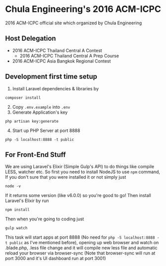 # Chula Engineering's 2016 ACM-ICPC
2016 ACM-ICPC official site which organized by Chula Engineering

## Host Delegation

* 2016 ACM-ICPC Thailand Central A Contest
  * 2016 ACM-ICPC Thailand Central A Prep Course
* 2016 ACM-ICPC Asia Bangkok Regional Contest

## Development first time setup

1. Install Laravel dependencies & libraries by
```
composer install
```
2. Copy `.env.example` into `.env`
3. Generate Application's key
```
php artisan key:generate
```
4. Start up PHP Server at port 8888
```
php -S localhost:8888 -t public
```

## For Front-End Stuff

We are using Laravel's Elixir (Simple Gulp's API) to do things like compile LESS, watcher etc. So first you need to install NodeJS to use `npm` command, If you don't sure that you were installed it or not simply just

```
node -v
```

If it returns some version (like v6.0.0) so you're good to go! Then install Laravel's Elixir by run

```
npm install
```

Then when you're going to coding just

```
gulp watch
```

This task will start apps at port 8888 (No need for `php -S localhost:8888 -t public` as I've mentioned before), opening up web browser and watch on .blade.php, .less file change and it will compile new less file and automatic reload your browser via browser-sync (Note that browser-sync will run at port 3000 and it's UI dashboard run at port 3001)